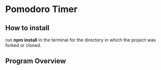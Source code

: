 # Pomodoro Timer

## How to install
run **npm install** in the terminal for the directory in which the project was forked or cloned.
## Program Overview
